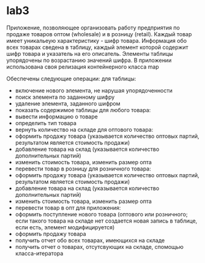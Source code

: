 # lab3

Приложение, позволяющее организовать работу предприятия по продаже товаров оптом (wholesale) и в розницу (retail). Каждый товар имеет уникальеую характеристику - шифр товара. Информация обо всех товарах сведена в таблицу, каждый элемент которой содержит шифр товара и указатель на его описатель. Элементы таблицы упорядочены по возрастанию значений шифра. 
В приложении использована своя релизация контейнерного класса map

Обеспечены следующие операции:
 для таблицы:
 - включение нового элемента, не нарушая упорядоченности
 - поиск элемента по заданному шифру
 - удаление элемента, заданного шифром
 - показать содержимое таблицы
для любого товара:
 - вывести информацию о товаре
 - определить тип товара
 - вернуть количество на складе
для оптового товара:
 - оформить продажу товара (указывается количество оптовых партий, результатом является стоимость продажи)
 - добавление товара на склад (указывается количество дополнительных партий)
 - изменить стоимость товара, изменить размер опта
 - перевести товар в розницу
для розничного товара:
 - оформить продажу товара (указывается количество оптовых партий, результатом является стоимость продажи)
 - добавление товара на склад (указывается количество дополнительных партий)
 - изменить стоимость товара, изменить размер опта
 - перевести товар в опт
для приложения:
 - оформить поступление нового товара (оптового или розничного; если такого товара на складе нет создается новая запись в таблице, если есть, элемент модифицируется)
 - оформить продажу товара
 - получить отчет обо всех товарах, имеющихся на складе
 - получить отчет о товарах, отсутсвующих на складе, спомощью класса-итератора
